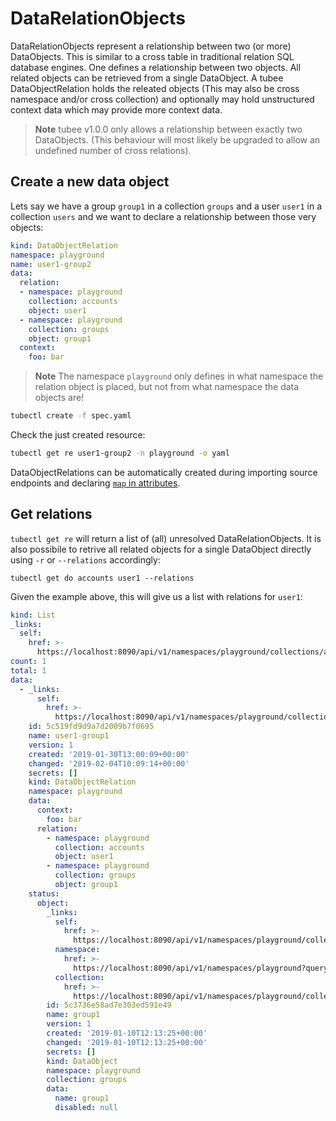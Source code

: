 # DataRelationObjects

DataRelationObjects represent a relationship between two (or more) DataObjects.
This is similar to a cross table in traditional relation SQL database engines. One defines a relationship between two objects.
All related objects can be retrieved from a single DataObject.
A tubee DataObjectRelation holds the releated objects (This may also be cross namespace and/or cross collection) and optionally
may hold unstructured context data which may provide more context data.

>**Note** tubee v1.0.0 only allows a relationship between exactly two DataObjects. (This behaviour will most likely be upgraded to allow an undefined number of cross relations).

## Create a new data object

Lets say we have a group `group1` in a collection `groups` and a user `user1` in 
a collection `users` and we want to declare a relationship between those very objects:

```yaml 
kind: DataObjectRelation
namespace: playground
name: user1-group2
data:
  relation:
  - namespace: playground
    collection: accounts
    object: user1
  - namespace: playground
    collection: groups
    object: group1
  context:
    foo: bar
```

>**Note** The namespace `playground` only defines in what namespace the relation object is placed, but not from what namespace the data objects are!

```sh
tubectl create -f spec.yaml
```

Check the just created resource:

```sh
tubectl get re user1-group2 -n playground -o yaml
```

DataObjectRelations can be automatically created during importing source endpoints and declaring [`map` in attributes](resources/workflows/#mapping).

## Get relations
`tubectl get re` will return a list of (all) unresolved DataRelationObjects. It is also possibile to retrive all related objects for 
a single DataObject directly using `-r` or `--relations` accordingly:

```
tubectl get do accounts user1 --relations
```

Given the example above, this will give us a list with relations for `user1`:

```yaml
kind: List
_links:
  self:
    href: >-
      https://localhost:8090/api/v1/namespaces/playground/collections/accounts/objects/user1/relations?offset=0&limit=100
count: 1
total: 1
data:
  - _links:
      self:
        href: >-
          https://localhost:8090/api/v1/namespaces/playground/collections/accounts/objects/user1/relations?query=%7B%7D&offset=0&limit=100&sort=%7B%7D&stream=false&watch=false
    id: 5c519fd9d9a7d2009b7f0695
    name: user1-group1
    version: 1
    created: '2019-01-30T13:00:09+00:00'
    changed: '2019-02-04T10:09:14+00:00'
    secrets: []
    kind: DataObjectRelation
    namespace: playground
    data:
      context:
        foo: bar
      relation:
        - namespace: playground
          collection: accounts
          object: user1
        - namespace: playground
          collection: groups
          object: group1
    status:
      object:
        _links:
          self:
            href: >-
              https://localhost:8090/api/v1/namespaces/playground/collections/accounts/objects/user1/relations?query=%7B%7D&offset=0&limit=100&sort=%7B%7D&stream=false&watch=false
          namespace:
            href: >-
              https://localhost:8090/api/v1/namespaces/playground?query=%7B%7D&offset=0&limit=100&sort=%7B%7D&stream=false&watch=false
          collection:
            href: >-
              https://localhost:8090/api/v1/namespaces/playground/collections/groups?query=%7B%7D&offset=0&limit=100&sort=%7B%7D&stream=false&watch=false
        id: 5c3736e58ad7e303ed591e49
        name: group1
        version: 1
        created: '2019-01-10T12:13:25+00:00'
        changed: '2019-01-10T12:13:25+00:00'
        secrets: []
        kind: DataObject
        namespace: playground
        collection: groups
        data:
          name: group1
          disabled: null
```
